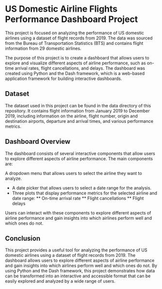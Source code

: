 # US Domestic Airline Flights Performance Dashboard Project
This project is focused on analyzing the performance of US domestic airlines using a dataset of flight records from 2019. The data was sourced from the Bureau of Transportation Statistics (BTS) and contains flight information from 29 domestic airlines.

The purpose of this project is to create a dashboard that allows users to explore and visualize different aspects of airline performance, such as on-time arrival rates, flight cancellations, and delays. The dashboard was created using Python and the Dash framework, which is a web-based application framework for building interactive dashboards.

## Dataset
The dataset used in this project can be found in the data directory of this repository. It contains flight information from January 2019 to December 2019, including information on the airline, flight number, origin and destination airports, departure and arrival times, and various performance metrics.

## Dashboard Overview
The dashboard consists of several interactive components that allow users to explore different aspects of airline performance. The main components are:

A dropdown menu that allows users to select the airline they want to analyze.
* A date picker that allows users to select a date range for the analysis.
* Three plots that display performance metrics for the selected airline and date range:
** On-time arrival rate
** Flight cancellations
** Flight delays

Users can interact with these components to explore different aspects of airline performance and gain insights into which airlines perform well and which ones do not.

## Conclusion
This project provides a useful tool for analyzing the performance of US domestic airlines using a dataset of flight records from 2019. The dashboard allows users to explore different aspects of airline performance and gain insights into which airlines perform well and which ones do not. By using Python and the Dash framework, this project demonstrates how data can be transformed into an interactive and accessible format that can be easily explored and analyzed by a wide range of users.




